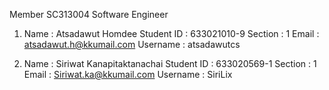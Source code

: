 Member
SC313004 Software Engineer 
1.	Name		: Atsadawut Homdee
	Student ID	: 633021010-9 
	Section		: 1 
	Email		: atsadawut.h@kkumail.com 
	Username	: atsadawutcs

2.	Name		: Siriwat Kanapitaktanachai
	Student ID	: 633020569-1
	Section		: 1 
	Email		: Siriwat.ka@kkumail.com 
	Username	: SiriLix